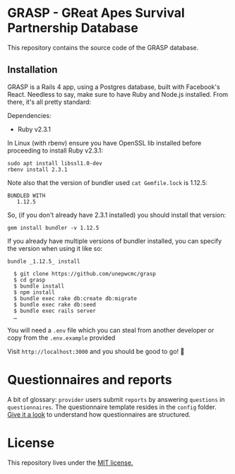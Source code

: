 # GRASP - GReat Apes Survival Partnership Database

This repository contains the source code of the GRASP database.

## Installation

GRASP is a Rails 4 app, using a Postgres database, built with Facebook's React.
Needless to say, make sure to have Ruby and Node.js installed. From there, it's
all pretty standard:

Dependencies:
* Ruby v2.3.1

In Linux (with rbenv) ensure you have OpenSSL lib installed before proceeding to install Ruby v2.3.1:
```
sudo apt install libssl1.0-dev
rbenv install 2.3.1
```

Note also that the version of bundler used `cat Gemfile.lock` is 1.12.5:

```
BUNDLED WITH
   1.12.5
```

So, (if you don't already have 2.3.1 installed) you should install that version:

```
gem install bundler -v 1.12.5
```

If you already have multiple versions of bundler installed, you can specify the version when using it like so:

```
bundle _1.12.5_ install
```

```
  $ git clone https://github.com/unepwcmc/grasp
  $ cd grasp
  $ bundle install
  $ npm install
  $ bundle exec rake db:create db:migrate
  $ bundle exec rake db:seed
  $ bundle exec rails server
  …
```

You will need a `.env` file which you can steal from another developer or copy from the `.env.example` provided

Visit `http://localhost:3000` and you should be good to go! 🎉

# Questionnaires and reports

A bit of glossary: `provider` users submit `reports` by answering `questions` in `questionnaires`. The questionnaire
template resides in the `config` folder. [Give it a look](config/questionnaire) to understand how questionnaires
are structured.

# License

This repository lives under the [MIT license.](LICENSE)

